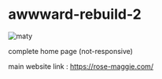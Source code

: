 # awwward-rebuild-2

![maty](https://github.com/zenn99-arch/awwwards-marykay-webclone/assets/72511459/fb9dded9-d074-40f7-a92d-4fdab48af28c)



complete home page (not-responsive)

main website link : https://rose-maggie.com/
